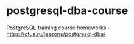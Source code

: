# postgresql-dba-course
PostgreSQL training course homeworks - https://otus.ru/lessons/postgresql-dba/
